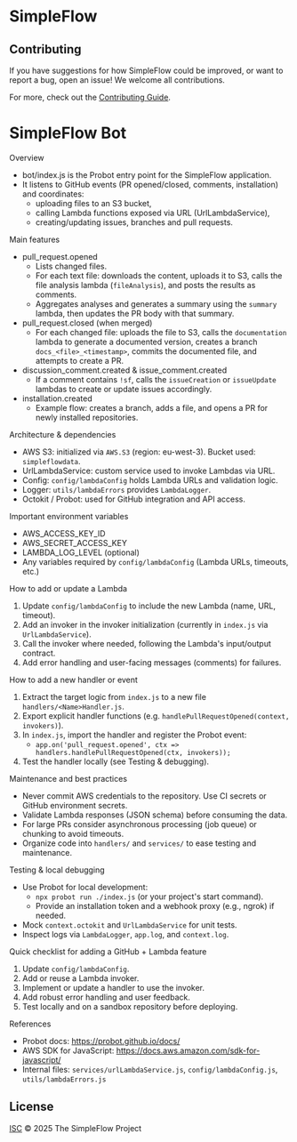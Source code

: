 # SimpleFlow

## Contributing

If you have suggestions for how SimpleFlow could be improved, or want to report a bug, open an issue! We welcome all contributions.

For more, check out the [Contributing Guide](CONTRIBUTING.md).

# SimpleFlow Bot

Overview
- bot/index.js is the Probot entry point for the SimpleFlow application.
- It listens to GitHub events (PR opened/closed, comments, installation) and coordinates:
  - uploading files to an S3 bucket,
  - calling Lambda functions exposed via URL (UrlLambdaService),
  - creating/updating issues, branches and pull requests.

Main features
- pull_request.opened
  - Lists changed files.
  - For each text file: downloads the content, uploads it to S3, calls the file analysis lambda (`fileAnalysis`), and posts the results as comments.
  - Aggregates analyses and generates a summary using the `summary` lambda, then updates the PR body with that summary.
- pull_request.closed (when merged)
  - For each changed file: uploads the file to S3, calls the `documentation` lambda to generate a documented version, creates a branch `docs_<file>_<timestamp>`, commits the documented file, and attempts to create a PR.
- discussion_comment.created & issue_comment.created
  - If a comment contains `!sf`, calls the `issueCreation` or `issueUpdate` lambdas to create or update issues accordingly.
- installation.created
  - Example flow: creates a branch, adds a file, and opens a PR for newly installed repositories.

Architecture & dependencies
- AWS S3: initialized via `AWS.S3` (region: eu-west-3). Bucket used: `simpleflowdata`.
- UrlLambdaService: custom service used to invoke Lambdas via URL.
- Config: `config/lambdaConfig` holds Lambda URLs and validation logic.
- Logger: `utils/lambdaErrors` provides `LambdaLogger`.
- Octokit / Probot: used for GitHub integration and API access.

Important environment variables
- AWS_ACCESS_KEY_ID
- AWS_SECRET_ACCESS_KEY
- LAMBDA_LOG_LEVEL (optional)
- Any variables required by `config/lambdaConfig` (Lambda URLs, timeouts, etc.)

How to add or update a Lambda
1. Update `config/lambdaConfig` to include the new Lambda (name, URL, timeout).
2. Add an invoker in the invoker initialization (currently in `index.js` via `UrlLambdaService`).
3. Call the invoker where needed, following the Lambda's input/output contract.
4. Add error handling and user-facing messages (comments) for failures.

How to add a new handler or event
1. Extract the target logic from `index.js` to a new file `handlers/<Name>Handler.js`.
2. Export explicit handler functions (e.g. `handlePullRequestOpened(context, invokers)`).
3. In `index.js`, import the handler and register the Probot event:
   - `app.on('pull_request.opened', ctx => handlers.handlePullRequestOpened(ctx, invokers));`
4. Test the handler locally (see Testing & debugging).

Maintenance and best practices
- Never commit AWS credentials to the repository. Use CI secrets or GitHub environment secrets.
- Validate Lambda responses (JSON schema) before consuming the data.
- For large PRs consider asynchronous processing (job queue) or chunking to avoid timeouts.
- Organize code into `handlers/` and `services/` to ease testing and maintenance.

Testing & local debugging
- Use Probot for local development:
  - `npx probot run ./index.js` (or your project's start command).
  - Provide an installation token and a webhook proxy (e.g., ngrok) if needed.
- Mock `context.octokit` and `UrlLambdaService` for unit tests.
- Inspect logs via `LambdaLogger`, `app.log`, and `context.log`.

Quick checklist for adding a GitHub + Lambda feature
1. Update `config/lambdaConfig`.
2. Add or reuse a Lambda invoker.
3. Implement or update a handler to use the invoker.
4. Add robust error handling and user feedback.
5. Test locally and on a sandbox repository before deploying.

References
- Probot docs: https://probot.github.io/docs/
- AWS SDK for JavaScript: https://docs.aws.amazon.com/sdk-for-javascript/
- Internal files: `services/urlLambdaService.js`, `config/lambdaConfig.js`, `utils/lambdaErrors.js`

## License

[ISC](LICENSE) © 2025 The SimpleFlow Project
